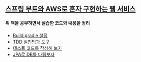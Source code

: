## [스프링 부트와 AWS로 혼자 구현하는 웹 서비스](https://freelec.co.kr/book/%EC%8A%A4%ED%94%84%EB%A7%81-%EB%B6%80%ED%8A%B8%EC%99%80-aws%EB%A1%9C-%ED%98%BC%EC%9E%90-%EA%B5%AC%ED%98%84%ED%95%98%EB%8A%94-%EC%9B%B9-%EC%84%9C%EB%B9%84%EC%8A%A4/)
#### 위 책을 공부하면서 실습한 코드와 내용을 정리

* [Build.gradle 설정](./FirstSpringProject/그레이들_프로젝트_스프링부트_프로젝트로_변경.md)
* [TDD 실천법과 도구](https://repo.yona.io/doortts/blog/issue/1)
* [테스트 코드를 작성해 보자](./FirstSpringProject/테스트코드를작성해보자.md)
* [JPA로 DB를 다뤄보자](./FirstSpringProject/JPA로_DB를_다뤄보자.md)